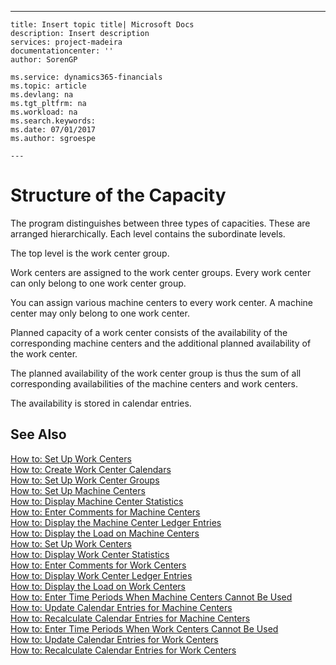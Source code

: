 ---
    title: Insert topic title| Microsoft Docs
    description: Insert description
    services: project-madeira
    documentationcenter: ''
    author: SorenGP

    ms.service: dynamics365-financials
    ms.topic: article
    ms.devlang: na
    ms.tgt_pltfrm: na
    ms.workload: na
    ms.search.keywords:
    ms.date: 07/01/2017
    ms.author: sgroespe

    ---
# Structure of the Capacity
The program distinguishes between three types of capacities. These are arranged hierarchically. Each level contains the subordinate levels.  
  
 The top level is the work center group.  
  
 Work centers are assigned to the work center groups. Every work center can only belong to one work center group.  
  
 You can assign various machine centers to every work center. A machine center may only belong to one work center.  
  
 Planned capacity of a work center consists of the availability of the corresponding machine centers and the additional planned availability of the work center.  
  
 The planned availability of the work center group is thus the sum of all corresponding availabilities of the machine centers and work centers.  
  
 The availability is stored in calendar entries.  
  
## See Also  
 [How to: Set Up Work Centers](../FullExperience/how-to-set-up-work-centers.md)   
 [How to: Create Work Center Calendars](../FullExperience/how-to-create-work-center-calendars.md)   
 [How to: Set Up Work Center Groups](../FullExperience/how-to-set-up-work-center-groups.md)   
 [How to: Set Up Machine Centers](../FullExperience/how-to-set-up-machine-centers.md)   
 [How to: Display Machine Center Statistics](../FullExperience/how-to-display-machine-center-statistics.md)   
 [How to: Enter Comments for Machine Centers](../FullExperience/how-to-enter-comments-for-machine-centers.md)   
 [How to: Display the Machine Center Ledger Entries](../FullExperience/how-to-display-the-machine-center-ledger-entries.md)   
 [How to: Display the Load on Machine Centers](../FullExperience/how-to-display-the-load-on-machine-centers.md)   
 [How to: Set Up Work Centers](../FullExperience/how-to-set-up-work-centers.md)   
 [How to: Display Work Center Statistics](../FullExperience/how-to-display-work-center-statistics.md)   
 [How to: Enter Comments for Work Centers](../FullExperience/how-to-enter-comments-for-work-centers.md)   
 [How to: Display Work Center Ledger Entries](../FullExperience/how-to-display-work-center-ledger-entries.md)   
 [How to: Display the Load on Work Centers](../FullExperience/how-to-display-the-load-on-work-centers.md)   
 [How to: Enter Time Periods When Machine Centers Cannot Be Used](../FullExperience/how-to-enter-time-periods-when-machine-centers-cannot-be-used.md)   
 [How to: Update Calendar Entries for Machine Centers](../FullExperience/how-to-update-calendar-entries-for-machine-centers.md)   
 [How to: Recalculate Calendar Entries for Machine Centers](../FullExperience/how-to-recalculate-calendar-entries-for-machine-centers.md)   
 [How to: Enter Time Periods When Work Centers Cannot Be Used](../FullExperience/how-to-enter-time-periods-when-work-centers-cannot-be-used.md)   
 [How to: Update Calendar Entries for Work Centers](../FullExperience/how-to-update-calendar-entries-for-work-centers.md)   
 [How to: Recalculate Calendar Entries for Work Centers](../FullExperience/how-to-recalculate-calendar-entries-for-work-centers.md)